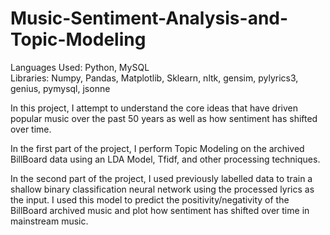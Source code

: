 # Music-Sentiment-Analysis-and-Topic-Modeling

Languages Used: Python, MySQL <br />
Libraries: Numpy, Pandas, Matplotlib, Sklearn, nltk, gensim, pylyrics3, genius, pymysql, jsonne <br />

In this project, I attempt to understand the core ideas that have driven popular music over the past 50 years as well as how sentiment has shifted over time. 

In the first part of the project, I perform Topic Modeling on the archived BillBoard data using an LDA Model, Tfidf, and other processing techniques.

In the second part of the project, I used previously labelled data to train a shallow binary classification neural network using the processed lyrics as the input. I used this model to predict the positivity/negativity of the BillBoard archived music and plot how sentiment has shifted over time in mainstream music.
